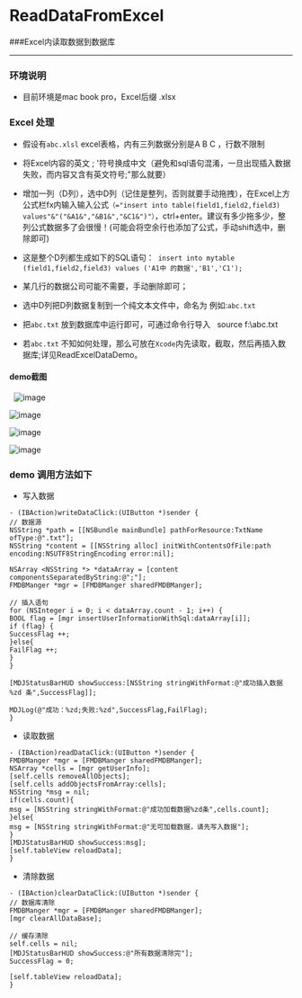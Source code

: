# ReadDataFromExcel
###Excel内读取数据到数据库

---
### 环境说明
* 目前环境是mac book pro，Excel后缀 .xlsx 

### Excel 处理
* 假设有```abc.xlsl``` excel表格，内有三列数据分别是A B C ，行数不限制


*  将Excel内容的英文 ; '符号换成中文（避免和sql语句混淆，一旦出现插入数据失败，而内容又含有英文符号;"那么就要）
*  增加一列（D列），选中D列（记住是整列，否则就要手动拖拽），在Excel上方公式栏fx内输入输入公式```（="insert into table(field1,field2,field3) values"&"("&A1&","&B1&","&C1&")"）```，ctrl+enter。建议有多少拖多少，整列公式数据多了会很慢！(可能会将空余行也添加了公式，手动shift选中，删除即可)

*  这是整个D列都生成如下的SQL语句：``` insert into mytable (field1,field2,field3) values ('A1中 的数据','B1','C1');```

*  某几行的数据公司可能不需要，手动删除即可；

* 选中D列把D列数据复制到一个纯文本文件中，命名为 例如:```abc.txt```

*  把```abc.txt``` 放到数据库中运行即可，可通过命令行导入
  source f:\abc.txt
  
* 若```abc.txt``` 不知如何处理，那么可放在```Xcode```内先读取，截取，然后再插入数据库;详见ReadExcelDataDemo。

#### demo截图

  ![image](https://github.com/XiaoMingZhiDao/ReadExcelData/blob/master/1.png)

  ![image](https://github.com/XiaoMingZhiDao/ReadExcelData/blob/master/2.png)

  ![image](https://github.com/XiaoMingZhiDao/ReadExcelData/blob/master/3.png)

  ![image](https://github.com/XiaoMingZhiDao/ReadExcelData/blob/master/4.png)
  
### demo 调用方法如下

* 写入数据
``` objc
- (IBAction)writeDataClick:(UIButton *)sender {
// 数据源
NSString *path = [[NSBundle mainBundle] pathForResource:TxtName ofType:@".txt"];
NSString *content = [[NSString alloc] initWithContentsOfFile:path encoding:NSUTF8StringEncoding error:nil];

NSArray <NSString *> *dataArray = [content componentsSeparatedByString:@";"];
FMDBManger *mgr = [FMDBManger sharedFMDBManger];

// 插入语句
for (NSInteger i = 0; i < dataArray.count - 1; i++) {
BOOL flag = [mgr insertUserInformationWithSql:dataArray[i]];
if (flag) {
SuccessFlag ++;
}else{
FailFlag ++;
}
}

[MDJStatusBarHUD showSuccess:[NSString stringWithFormat:@"成功插入数据 %zd 条",SuccessFlag]];

MDJLog(@"成功：%zd;失败:%zd",SuccessFlag,FailFlag);
}  
```

* 读取数据
``` objc
- (IBAction)readDataClick:(UIButton *)sender {
FMDBManger *mgr = [FMDBManger sharedFMDBManger];
NSArray *cells = [mgr getUserInfo];
[self.cells removeAllObjects];
[self.cells addObjectsFromArray:cells];
NSString *msg = nil;
if(cells.count){
msg = [NSString stringWithFormat:@"成功加载数据%zd条",cells.count];
}else{
msg = [NSString stringWithFormat:@"无可加载数据，请先写入数据"];
}
[MDJStatusBarHUD showSuccess:msg];
[self.tableView reloadData];
} 
```

* 清除数据
``` objc
- (IBAction)clearDataClick:(UIButton *)sender {
// 数据库清除
FMDBManger *mgr = [FMDBManger sharedFMDBManger];
[mgr clearAllDataBase];

// 缓存清除
self.cells = nil;
[MDJStatusBarHUD showSuccess:@"所有数据清除完"];
SuccessFlag = 0;

[self.tableView reloadData];
}
 
```


  
  
  
  
  
  



